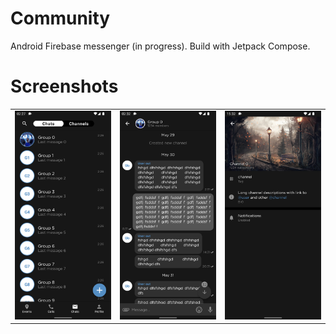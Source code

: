 # Community
Android Firebase messenger (in progress).
Build with Jetpack Compose.

# Screenshots

<table>
  <tr>
    <td><img src="/screenshots/1.png" width=250></td>
    <td><img src="/screenshots/2.png" width=250></td>
    <td><img src="/screenshots/3.png" width=250></td>
  </tr>
</table>
